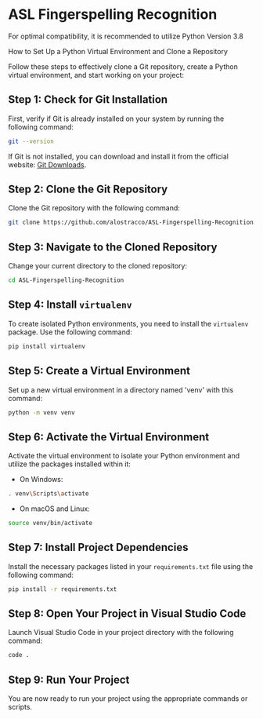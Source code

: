 # ASL Fingerspelling Recognition

For optimal compatibility, it is recommended to utilize Python Version 3.8

How to Set Up a Python Virtual Environment and Clone a Repository

Follow these steps to effectively clone a Git repository, create a Python virtual environment, and start working on your project:

## Step 1: Check for Git Installation

First, verify if Git is already installed on your system by running the following command:

```bash
git --version
```

If Git is not installed, you can download and install it from the official website: [Git Downloads](https://git-scm.com/downloads).

## Step 2: Clone the Git Repository

Clone the Git repository with the following command:

```bash
git clone https://github.com/alostracco/ASL-Fingerspelling-Recognition.git
```

## Step 3: Navigate to the Cloned Repository

Change your current directory to the cloned repository:

```bash
cd ASL-Fingerspelling-Recognition
```

## Step 4: Install `virtualenv`

To create isolated Python environments, you need to install the `virtualenv` package. Use the following command:

```bash
pip install virtualenv
```

## Step 5: Create a Virtual Environment

Set up a new virtual environment in a directory named 'venv' with this command:

```bash
python -m venv venv
```

## Step 6: Activate the Virtual Environment

Activate the virtual environment to isolate your Python environment and utilize the packages installed within it:

- On Windows:

```bash
. venv\Scripts\activate
```

- On macOS and Linux:

```bash
source venv/bin/activate
```

## Step 7: Install Project Dependencies

Install the necessary packages listed in your `requirements.txt` file using the following command:

```bash
pip install -r requirements.txt
```

## Step 8: Open Your Project in Visual Studio Code

Launch Visual Studio Code in your project directory with the following command:

```bash
code .
```

## Step 9: Run Your Project

You are now ready to run your project using the appropriate commands or scripts.
